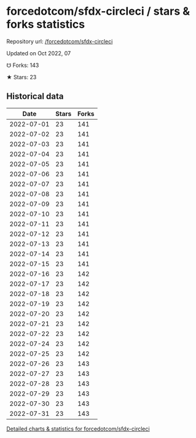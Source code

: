 # forcedotcom/sfdx-circleci / stars & forks statistics

Repository url: [/forcedotcom/sfdx-circleci](https://github.com/forcedotcom/sfdx-circleci)

Updated on Oct 2022, 07

☋ Forks: 143

★ Stars: 23

## Historical data
| Date | Stars | Forks |
|------|-------|-------|
| 2022-07-01 | 23 | 141 | 
| 2022-07-02 | 23 | 141 | 
| 2022-07-03 | 23 | 141 | 
| 2022-07-04 | 23 | 141 | 
| 2022-07-05 | 23 | 141 | 
| 2022-07-06 | 23 | 141 | 
| 2022-07-07 | 23 | 141 | 
| 2022-07-08 | 23 | 141 | 
| 2022-07-09 | 23 | 141 | 
| 2022-07-10 | 23 | 141 | 
| 2022-07-11 | 23 | 141 | 
| 2022-07-12 | 23 | 141 | 
| 2022-07-13 | 23 | 141 | 
| 2022-07-14 | 23 | 141 | 
| 2022-07-15 | 23 | 141 | 
| 2022-07-16 | 23 | 142 | 
| 2022-07-17 | 23 | 142 | 
| 2022-07-18 | 23 | 142 | 
| 2022-07-19 | 23 | 142 | 
| 2022-07-20 | 23 | 142 | 
| 2022-07-21 | 23 | 142 | 
| 2022-07-22 | 23 | 142 | 
| 2022-07-24 | 23 | 142 | 
| 2022-07-25 | 23 | 142 | 
| 2022-07-26 | 23 | 143 | 
| 2022-07-27 | 23 | 143 | 
| 2022-07-28 | 23 | 143 | 
| 2022-07-29 | 23 | 143 | 
| 2022-07-30 | 23 | 143 | 
| 2022-07-31 | 23 | 143 | 


[Detailed charts & statistics for forcedotcom/sfdx-circleci](https://reviewgithub.com/rep/forcedotcom/sfdx-circleci)
